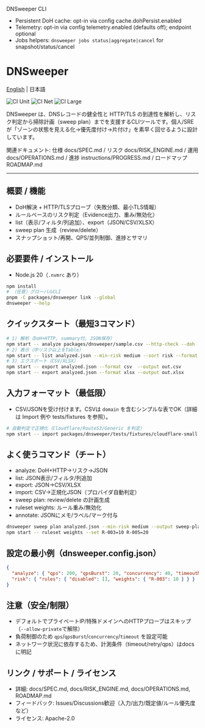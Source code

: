 DNSweeper CLI
- Persistent DoH cache: opt-in via config cache.dohPersist.enabled
- Telemetry: opt-in via config telemetry.enabled (defaults off); endpoint optional
- Jobs helpers: `dnsweeper jobs status|aggregate|cancel` for snapshot/status/cancel
# DNSweeper

[English](README.en.md) | 日本語

![CI Unit](https://github.com/Kazu-dnssweeper/dnsweeper.ver2/actions/workflows/ci-unit.yml/badge.svg)
![CI Net](https://github.com/Kazu-dnssweeper/dnsweeper.ver2/actions/workflows/ci-net.yml/badge.svg)
![CI Large](https://github.com/Kazu-dnssweeper/dnsweeper.ver2/actions/workflows/ci-large.yml/badge.svg)

DNSweeper は、DNSレコードの健全性と HTTP/TLS の到達性を解析し、リスク判定から掃除計画（sweep plan）までを支援するCLIツールです。個人/SREが「ゾーンの状態を見える化→優先度付け→片付け」を素早く回せるように設計しています。

関連ドキュメント: 仕様 docs/SPEC.md / リスク docs/RISK_ENGINE.md / 運用 docs/OPERATIONS.md / 進捗 instructions/PROGRESS.md / ロードマップ ROADMAP.md

---

## 概要 / 機能
- DoH解決 + HTTP/TLSプローブ（失敗分類、最小TLS情報）
- ルールベースのリスク判定（Evidence出力、重み/無効化）
- list（表示/フィルタ/列追加）、export（JSON/CSV/XLSX）
- sweep plan 生成（review/delete）
- スナップショット/再開、QPS/並列制御、進捗とサマリ

## 必要要件 / インストール
- Node.js 20（`.nvmrc` あり）
```sh
npm install
# （任意）グローバルCLI
pnpm -C packages/dnsweeper link --global
dnsweeper --help
```

## クイックスタート（最短3コマンド）
```sh
# 1) 解析（DoH+HTTP, summary付, JSON保存）
npm start -- analyze packages/dnsweeper/sample.csv --http-check --doh --summary --output analyzed.json --pretty
# 2) 表示（中リスク以上をTable）
npm start -- list analyzed.json --min-risk medium --sort risk --format table
# 3) エクスポート（CSV/XLSX）
npm start -- export analyzed.json --format csv  --output out.csv
npm start -- export analyzed.json --format xlsx --output out.xlsx
```

## 入力フォーマット（最低限）
- CSV/JSONを受け付けます。CSVは `domain` を含むシンプルな表でOK（詳細は Import 例や tests/fixtures を参照）。
```sh
# 自動判定で正規化（Cloudflare/Route53/Generic を判定）
npm start -- import packages/dnsweeper/tests/fixtures/cloudflare-small.csv --pretty --output cf.json
```

## よく使うコマンド（チート）
- analyze: DoH+HTTP→リスク→JSON
- list: JSON表示/フィルタ/列追加
- export: JSON→CSV/XLSX
- import: CSV→正規化JSON（プロバイダ自動判定）
- sweep plan: review/delete の計画生成
- ruleset weights: ルール重み/無効化
- annotate: JSONにメモ/ラベル/マーク付与
```sh
dnsweeper sweep plan analyzed.json --min-risk medium --output sweep-plan.json --format json
npm start -- ruleset weights --set R-003=10 R-005=20
```

## 設定の最小例（dnsweeper.config.json）
```json
{
  "analyze": { "qps": 200, "qpsBurst": 20, "concurrency": 40, "timeoutMs": 3000, "progressIntervalMs": 1000, "dohEndpoint": "https://dns.google/resolve" },
  "risk": { "rules": { "disabled": [], "weights": { "R-003": 10 } } }
}
```

## 注意（安全/制限）
- デフォルトでプライベートIP/特殊ドメインへのHTTPプローブはスキップ（`--allow-private`で解除）
- 負荷制御のため `qps`/`qpsBurst`/`concurrency`/`timeout` を設定可能
- ネットワーク状況に依存するため、計測条件（timeout/retry/qps）はdocsに明記

## リンク / サポート / ライセンス
- 詳細: docs/SPEC.md, docs/RISK_ENGINE.md, docs/OPERATIONS.md, ROADMAP.md
- フィードバック: Issues/Discussions歓迎（入力/出力/既定値/ルール優先度など）
- ライセンス: Apache-2.0
